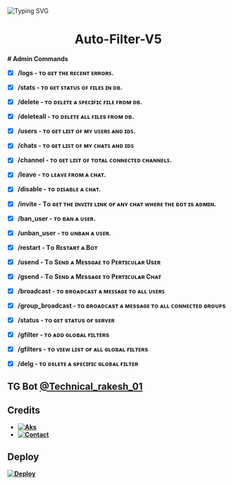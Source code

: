 ![Typing SVG](https://readme-typing-svg.herokuapp.com/?lines=MOVIE+SEARCH+BOT+!;CREATED+BY+CREZY+DEVELOPER!;A+ADVANCE+BOT+WITH+COOL+FEATURES!)
</p>

</p>
<h1 align="center">
  <b>Auto-Filter-V5</b>
</h1>

<b># Admin Commands
- [x] /logs - ᴛᴏ ɢᴇᴛ ᴛʜᴇ ʀᴇᴄᴇɴᴛ ᴇʀʀᴏʀꜱ.

- [x] /stats - ᴛᴏ ɢᴇᴛ ꜱᴛᴀᴛᴜꜱ ᴏꜰ ꜰɪʟᴇꜱ ɪɴ ᴅʙ.

- [x] /delete - ᴛᴏ ᴅᴇʟᴇᴛᴇ ᴀ ꜱᴘᴇᴄɪꜰɪᴄ ꜰɪʟᴇ ꜰʀᴏᴍ ᴅʙ.

- [x] /deleteall - ᴛᴏ ᴅᴇʟᴇᴛᴇ ᴀʟʟ ꜰɪʟᴇs ꜰʀᴏᴍ ᴅʙ.

- [x] /users - ᴛᴏ ɢᴇᴛ ʟɪꜱᴛ ᴏꜰ ᴍʏ ᴜꜱᴇʀꜱ ᴀɴᴅ ɪᴅꜱ.

- [x] /chats - ᴛᴏ ɢᴇᴛ ʟɪꜱᴛ ᴏꜰ ᴍʏ ᴄʜᴀᴛꜱ ᴀɴᴅ ɪᴅꜱ

- [x] /channel - ᴛᴏ ɢᴇᴛ ʟɪꜱᴛ ᴏꜰ ᴛᴏᴛᴀʟ ᴄᴏɴɴᴇᴄᴛᴇᴅ ᴄʜᴀɴɴᴇʟꜱ.

- [x] /leave  - ᴛᴏ ʟᴇᴀᴠᴇ ꜰʀᴏᴍ ᴀ ᴄʜᴀᴛ.

- [x] /disable  -  ᴛᴏ ᴅɪꜱᴀʙʟᴇ ᴀ ᴄʜᴀᴛ.

- [x] /invite - Tᴏ ɢᴇᴛ ᴛʜᴇ ɪɴᴠɪᴛᴇ ʟɪɴᴋ ᴏғ ᴀɴʏ ᴄʜᴀᴛ ᴡʜᴇʀᴇ ᴛʜᴇ ʙᴏᴛ ɪs ᴀᴅᴍɪɴ.

- [x] /ban_user  - ᴛᴏ ʙᴀɴ ᴀ ᴜꜱᴇʀ.

- [x] /unban_user  - ᴛᴏ ᴜɴʙᴀɴ ᴀ ᴜꜱᴇʀ.

- [x] /restart - Tᴏ Rᴇsᴛᴀʀᴛ ᴀ Bᴏᴛ

- [x] /usend - Tᴏ Sᴇɴᴅ ᴀ Mᴇssɢᴀᴇ ᴛᴏ Pᴇʀᴛɪᴄᴜʟᴀʀ Usᴇʀ

- [x] /gsend - Tᴏ Sᴇɴᴅ ᴀ Mᴇssᴀɢᴇ ᴛᴏ Pᴇʀᴛɪᴄᴜʟᴀʀ Cʜᴀᴛ

- [x] /broadcast - ᴛᴏ ʙʀᴏᴀᴅᴄᴀꜱᴛ ᴀ ᴍᴇꜱꜱᴀɢᴇ ᴛᴏ ᴀʟʟ ᴜꜱᴇʀꜱ

- [x] /group_broadcast - ᴛᴏ ʙʀᴏᴀᴅᴄᴀsᴛ ᴀ ᴍᴇssᴀɢᴇ ᴛᴏ ᴀʟʟ ᴄᴏɴɴᴇᴄᴛᴇᴅ ɢʀᴏᴜᴘs

- [x] /status - ᴛᴏ ɢᴇᴛ sᴛᴀᴛᴜs ᴏғ sᴇʀᴠᴇʀ

- [x] /gfilter - ᴛᴏ ᴀᴅᴅ ɢʟᴏʙᴀʟ ғɪʟᴛᴇʀs

- [x] /gfilters - ᴛᴏ ᴠɪᴇᴡ ʟɪsᴛ ᴏғ ᴀʟʟ ɢʟᴏʙᴀʟ ғɪʟᴛᴇʀs

- [x] /delg - ᴛᴏ ᴅᴇʟᴇᴛᴇ ᴀ sᴘᴇᴄɪғɪᴄ ɢʟᴏʙᴀʟ ғɪʟᴛᴇʀ

## TG Bot [@Technical_rakesh_01](t.me/Technical_rakesh_01)

## Credits 

* [![Aks](https://img.shields.io/static/v1?label=CDBotz&message=Telegram&color=critical)](https://t.me/only_Botz)
* [![Contact](https://img.shields.io/static/v1?label=Contact&message=On+Telegram&color=critical)](https://t.me/Technical_rakesh_01)

## Deploy 

[![Deploy](https://www.herokucdn.com/deploy/button.svg)](https://heroku.com/deploy?template=https://github.com/cyniteofficial/Auto-Filter-V5)
